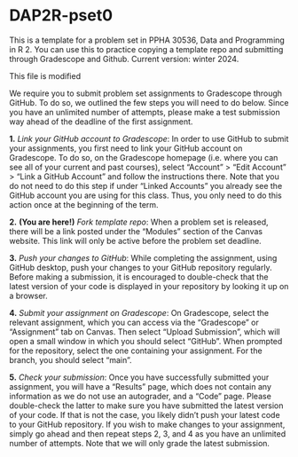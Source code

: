 # DAP2R-pset0
This is a template for a problem set in PPHA 30536, Data and Programming in R 2. You can use this to practice copying a template repo and submitting through Gradescope and Github. Current version: winter 2024.

This file is modified

We require you to submit problem set assignments to Gradescope through GitHub. To do so, we outlined the few steps you will need to do below. Since you have an unlimited number of attempts, please make a test submission way ahead of the deadline of the first assignment.

**1.**	_Link your GitHub account to Gradescope_: In order to use GitHub to submit your assignments, you first need to link your GitHub account on Gradescope. To do so, on the Gradescope homepage (i.e. where you can see all of your current and past courses), select “Account” > “Edit Account” > “Link a GitHub Account” and follow the instructions there. Note that you do not need to do this step if under “Linked Accounts” you already see the GitHub account you are using for this class. Thus, you only need to do this action once at the beginning of the term.

**2.**	**(You are here!)** _Fork template repo_:  When a problem set is released, there will be a link posted under the “Modules” section of the Canvas website. This link will only be active before the problem set deadline. 

**3.**	_Push your changes to GitHub_: While completing the assignment, using GitHub desktop, push your changes to your GitHub repository regularly. Before making a submission, it is encouraged to double-check that the latest version of your code is displayed in your repository by looking it up on a browser.

**4.**	_Submit your assignment on Gradescope_: On Gradescope, select the relevant assignment, which you can access via the “Gradescope” or “Assignment” tab on Canvas. Then select “Upload Submission”, which will open a small window in which you should select “GitHub”. When prompted for the repository, select the one containing your assignment. For the branch, you should select “main”.

**5.**	_Check your submission_: Once you have successfully submitted your assignment, you will have a “Results” page, which does not contain any information as we do not use an autograder, and a “Code” page. Please double-check the latter to make sure you have submitted the latest version of your code. If that is not the case, you likely didn’t push your latest code to your GitHub repository. If you wish to make changes to your assignment, simply go ahead and then repeat steps 2, 3, and 4 as you have an unlimited number of attempts. Note that we will only grade the latest submission.

